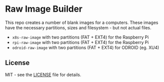 # Raw Image Builder

This repo creates a number of blank images for a computers.
These images have the necessary partitions, sizes and filesystem - but not actual files.

* `x8s-raw-image` with two partitions (FAT + EXT4) for the Raspberry Pi
* `rpi-raw-image` with two partitions (FAT + EXT4) for the Raspberry Pi
* `odroid-raw-image` with two partitions (FAT + EXT4) for ODROID (eg. XU4)

## License

MIT - see the [LICENSE](./LICENSE) file for details.
